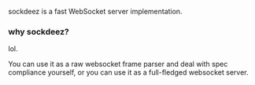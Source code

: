 sockdeez is a fast WebSocket server implementation.

### why sockdeez?

lol.

You can use it as a raw websocket frame parser and deal with spec compliance yourself, or you can use it as a full-fledged websocket server.

